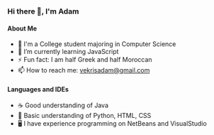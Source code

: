 ### Hi there 👋, I'm Adam

<!--
**VekrisAdam/VekrisAdam** is a ✨ _special_ ✨ repository because its `README.md` (this file) appears on your GitHub profile.
-->

#### About Me
- 🔭 I'm a College student majoring in Computer Science
- 🌱 I’m currently learning JavaScript
- ⚡ Fun fact: I am half Greek and half Moroccan
- 📫 How to reach me: vekrisadam@gmail.com

#### Languages and IDEs
- :coffee: Good understanding of Java
- :snake: Basic understanding of Python, HTML, CSS
- :desktop_computer: I have experience programming on NetBeans and VisualStudio
